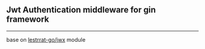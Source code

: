 ## Jwt Authentication middleware for gin framework

<hr>

base on [lestrrat-go/jwx](https://github.com/lestrrat-go/jwx) module
